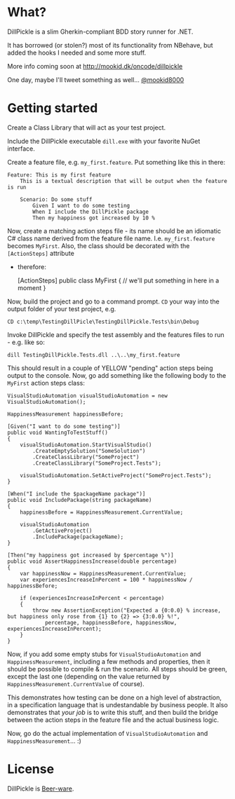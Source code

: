What?
====

DillPickle is a slim Gherkin-compliant BDD story runner for .NET.

It has borrowed (or stolen?) most of its functionality from NBehave, but added the hooks I needed and some more stuff.

More info coming soon at http://mookid.dk/oncode/dillpickle

One day, maybe I'll tweet something as well... [@mookid8000][2]

Getting started
====
Create a Class Library that will act as your test project.

Include the DillPickle executable `dill.exe` with your favorite NuGet interface.

Create a feature file, e.g. `my_first.feature`. Put something like this in there:

	Feature: This is my first feature
		This is a textual description that will be output when the feature is run

		Scenario: Do some stuff
			Given I want to do some testing
			When I include the DillPickle package
			Then my happiness got increased by 10 %

Now, create a matching action steps file - its name should be an idiomatic C# class name derived from the feature file 
name. I.e. `my_first.feature` becomes `MyFirst`. Also, the class should be decorated with the `[ActionSteps]` attribute
- therefore:

	[ActionSteps]
	public class MyFirst
	{
		// we'll put something in here in a moment
	}


Now, build the project and go to a command prompt. `CD` your way into the output folder of your test project, e.g.

	CD c:\temp\TestingDillPicle\TestingDillPickle.Tests\bin\Debug

Invoke DillPickle and specify the test assembly and the features files to run - e.g. like so:

	dill TestingDillPickle.Tests.dll ..\..\my_first.feature

This should result in a couple of YELLOW "pending" action steps being output to the console. Now, go add something like
the following body to the `MyFirst` action steps class:

	VisualStudioAutomation visualStudioAutomation = new VisualStudioAutomation();

	HappinessMeasurement happinessBefore;

	[Given("I want to do some testing")]
	public void WantingToTestStuff()
	{
		visualStudioAutomation.StartVisualStudio()
			.CreateEmptySolution("SomeSolution")
			.CreateClassLibrary("SomeProject")
			.CreateClassLibrary("SomeProject.Tests");

		visualStudioAutomation.SetActiveProject("SomeProject.Tests");
	}

	[When("I include the $packageName package")]
	public void IncludePackage(string packageName)
	{
		happinessBefore = HappinessMeasurement.CurrentValue;

		visualStudioAutomation
			.GetActiveProject()
			.IncludePackage(packageName);
	}

	[Then("my happiness got increased by $percentage %")]
	public void AssertHappinessIncrease(double percentage)
	{
		var happinessNow = HappinessMeasurement.CurrentValue;
		var experiencesIncreaseInPercent = 100 * happinessNow / happinessBefore;

		if (experiencesIncreaseInPercent < percentage)
		{
			throw new AssertionException("Expected a {0:0.0} % increase, but happiness only rose from {1} to {2} => {3:0.0} %!",
				percentage, happinessBefore, happinessNow, experiencesIncreaseInPercent);
		}
	}

Now, if you add some empty stubs for `VisualStudioAutomation` and `HappinessMeasurement`, including a few methods and properties, then
it should be possible to compile & run the scenario. All steps should be green, except the last one (depending on the value returned by 
`HappinessMeasurement.CurrentValue` of course).

This demonstrates how testing can be done on a high level of abstraction, in a specification language that is undestandable by
business people. It also demonstrates that _your job_ is to write this stuff, and then build the bridge between the action steps in the
feature file and the actual business logic.

Now, go do the actual implementation of `VisualStudioAutomation` and `HappinessMeasurement`... :)

License
====

DillPickle is [Beer-ware][1].

[1]: http://en.wikipedia.org/wiki/Beerware
[2]: http://twitter.com/#!/mookid8000